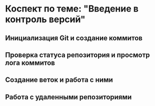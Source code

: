 # Коспект по теме: "Введение в контроль версий"

## Инициализация **Git** и создание коммитов



## Проверка статуса репозитория и просмотр лога коммитов

## Создание веток и работа с ними

## Работа с удаленными репозиториями